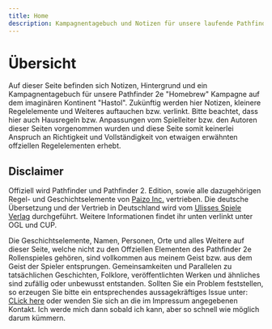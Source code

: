 ```yaml
---
title: Home
description: Kampagnentagebuch und Notizen für unsere laufende Pathfinder 2e Kampagne
---
```

# Übersicht
Auf dieser Seite befinden sich Notizen, Hintergrund und ein Kampagnentagebuch für unsere Pathfinder 2e "Homebrew" Kampagne auf dem imaginären Kontinent "Hastol". Zukünftig werden hier Notizen, kleinere Regelelemente und Weiteres auftauchen bzw. verlinkt.
Bitte beachtet, dass hier auch Hausregeln bzw. Anpassungen vom Spielleiter bzw. den Autoren dieser Seiten vorgenommen wurden und diese Seite somit keinerlei Anspruch an Richtigkeit und Vollständigkeit von etwaigen erwähnten offziellen Regelelementen erhebt. 

## Disclaimer
Offiziell wird Pathfinder und Pathfinder 2. Edition, sowie alle dazugehörigen Regel- und Geschichtselemente von [Paizo Inc.](https://paizo.com/) vertrieben. Die deutsche Übersetzung und der Vertrieb in Deutschland wird vom [Ulisses Spiele Verlag](https://ulisses-spiele.de/) durchgeführt. Weitere Informationen findet ihr unten verlinkt unter OGL und CUP.

Die Geschichtselemente, Namen, Personen, Orte und alles Weitere auf dieser Seite, welche nicht zu den Offziellen Elementen des Pathfinder 2e Rollenspieles gehören, sind vollkommen aus meinem Geist bzw. aus dem Geist der Spieler entsprungen. Gemeinsamkeiten und Parallelen zu tatsächlichen Geschichten, Folklore, veröffentlichten Werken und ähnliches sind zufällig oder unbewusst entstanden. Sollten Sie ein Problem feststellen, so erzeugen Sie bitte ein entsprechendes aussagekräftiges Issue unter: [CLick here](https://github.com/CookieRipper/CookieRipper.github.io/issues) oder wenden Sie sich an die im Impressum angegebenen Kontakt. Ich werde mich dann sobald ich kann, aber so schnell wie möglich darum kümmern.  

